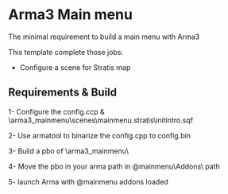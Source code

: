 # Arma3 Main menu

The minimal requirement to build a main menu with Arma3

This template complete those jobs:
- Configure a scene for Stratis map

## Requirements & Build

1- Configure the config.ccp & \arma3_mainmenu\scenes\mainmenu.stratis\initintro.sqf

2- Use armatool to binarize the config.cpp to config.bin

3- Build a pbo of \arma3_mainmenu\

4- Move the pbo in your arma path in \@mainmenu\Addons\ path

5- launch Arma with @mainmenu addons loaded